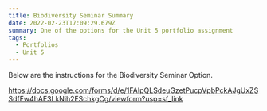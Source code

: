 ```yaml
---
title: Biodiversity Seminar Summary
date: 2022-02-23T17:09:29.679Z
summary: One of the options for the Unit 5 portfolio assignment
tags:
  - Portfolios
  - Unit 5
---
```

Below are the instructions for the Biodiversity Seminar Option. 

<https://docs.google.com/forms/d/e/1FAIpQLSdeuGzetPucpVpbPckAJgUxZSSdfFw4hAE3LkNih2FSchkgCg/viewform?usp=sf_link>